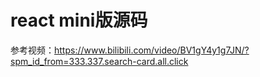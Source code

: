 # react mini版源码
参考视频：https://www.bilibili.com/video/BV1gY4y1g7JN/?spm_id_from=333.337.search-card.all.click
